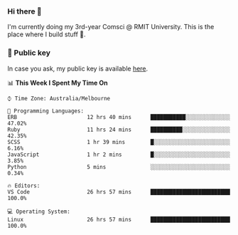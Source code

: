 ### Hi there 👋

I'm currently doing my 3rd-year Comsci @ RMIT University. This is the place where I build stuff 👀. 

### 🔑 Public key

In case you ask, my public key is available [here](https://public.auspham.dev/).

<!--START_SECTION:waka-->
📊 **This Week I Spent My Time On** 

```text
⌚︎ Time Zone: Australia/Melbourne

💬 Programming Languages: 
ERB                      12 hrs 40 mins      ███████████░░░░░░░░░░░░░░   47.02% 
Ruby                     11 hrs 24 mins      ██████████░░░░░░░░░░░░░░░   42.35% 
SCSS                     1 hr 39 mins        █░░░░░░░░░░░░░░░░░░░░░░░░   6.16% 
JavaScript               1 hr 2 mins         █░░░░░░░░░░░░░░░░░░░░░░░░   3.85% 
Python                   5 mins              ░░░░░░░░░░░░░░░░░░░░░░░░░   0.34%

🔥 Editors: 
VS Code                  26 hrs 57 mins      █████████████████████████   100.0%

💻 Operating System: 
Linux                    26 hrs 57 mins      █████████████████████████   100.0%

```


<!--END_SECTION:waka-->

<!--
**rockmanvnx6/rockmanvnx6** is a ✨ _special_ ✨ repository because its `README.md` (this file) appears on your GitHub profile.

Here are some ideas to get you started:

- 🔭 I’m currently working on ...
- 🌱 I’m currently learning ...
- 👯 I’m looking to collaborate on ...
- 🤔 I’m looking for help with ...
- 💬 Ask me about ...
- 📫 How to reach me: ...
- 😄 Pronouns: ...
- ⚡ Fun fact: ...
-->
